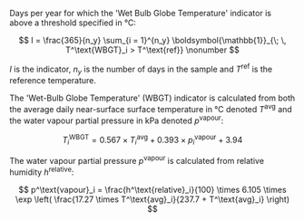 Days per year for which the 'Wet Bulb Globe Temperature' indicator is above a threshold specified in °C:

$$
I =  \frac{365}{n_y} \sum_{i = 1}^{n_y} \boldsymbol{\mathbb{1}}_{\; \, T^\text{WBGT}_i > T^\text{ref}} \nonumber
$$

$I$ is the indicator, $n_y$ is the number of days in the sample and $T^\text{ref}$ is the reference temperature.

The 'Wet-Bulb Globe Temperature' (WBGT) indicator is calculated from both the average daily near-surface surface temperature in °C denoted $T^\text{avg}$ and the water vapour partial pressure in kPa denoted $p^\text{vapour}$:

$$
T^\text{WBGT}_i = 0.567 \times T^\text{avg}_i + 0.393 \times p^\text{vapour}_i + 3.94
$$

The water vapour partial pressure $p^\text{vapour}$ is calculated from relative humidity $h^\text{relative}$:

$$
p^\text{vapour}_i = \frac{h^\text{relative}_i}{100} \times 6.105 \times \exp \left( \frac{17.27 \times T^\text{avg}_i}{237.7 + T^\text{avg}_i} \right)
$$
